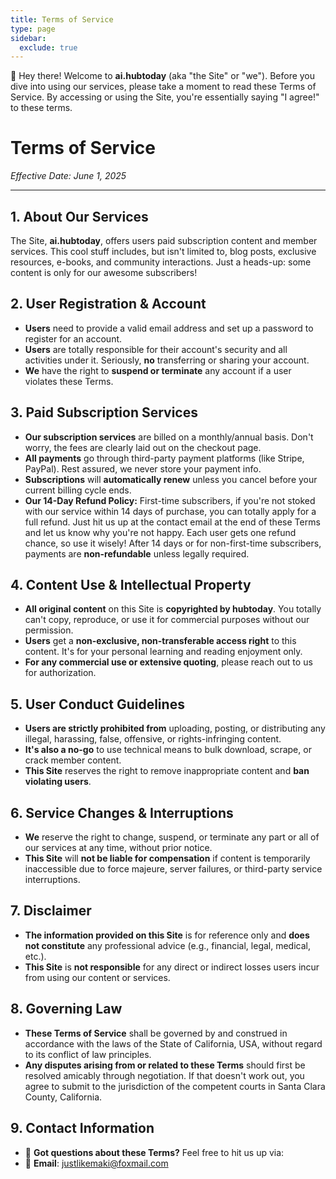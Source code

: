 ```yaml
---
title: Terms of Service
type: page
sidebar:
  exclude: true
---
```

👋 Hey there! Welcome to **ai.hubtoday** (aka "the Site" or "we"). Before you dive into using our services, please take a moment to read these Terms of Service. By accessing or using the Site, you're essentially saying "I agree!" to these terms.

# Terms of Service

*Effective Date: June 1, 2025*

---

## 1. About Our Services
The Site, **ai.hubtoday**, offers users paid subscription content and member services. This cool stuff includes, but isn't limited to, blog posts, exclusive resources, e-books, and community interactions. Just a heads-up: some content is only for our awesome subscribers!

## 2. User Registration & Account
*   **Users** need to provide a valid email address and set up a password to register for an account.
*   **Users** are totally responsible for their account's security and all activities under it. Seriously, **no** transferring or sharing your account.
*   **We** have the right to **suspend or terminate** any account if a user violates these Terms.

## 3. Paid Subscription Services
*   **Our subscription services** are billed on a monthly/annual basis. Don't worry, the fees are clearly laid out on the checkout page.
*   **All payments** go through third-party payment platforms (like Stripe, PayPal). Rest assured, we never store your payment info.
*   **Subscriptions** will **automatically renew** unless you cancel before your current billing cycle ends.
*   **Our 14-Day Refund Policy:** First-time subscribers, if you're not stoked with our service within 14 days of purchase, you can totally apply for a full refund. Just hit us up at the contact email at the end of these Terms and let us know why you're not happy. Each user gets one refund chance, so use it wisely! After 14 days or for non-first-time subscribers, payments are **non-refundable** unless legally required.

## 4. Content Use & Intellectual Property
*   **All original content** on this Site is **copyrighted by hubtoday**. You totally can't copy, reproduce, or use it for commercial purposes without our permission.
*   **Users** get a **non-exclusive, non-transferable access right** to this content. It's for your personal learning and reading enjoyment only.
*   **For any commercial use or extensive quoting**, please reach out to us for authorization.

## 5. User Conduct Guidelines
*   **Users are strictly prohibited from** uploading, posting, or distributing any illegal, harassing, false, offensive, or rights-infringing content.
*   **It's also a no-go** to use technical means to bulk download, scrape, or crack member content.
*   **This Site** reserves the right to remove inappropriate content and **ban violating users**.

## 6. Service Changes & Interruptions
*   **We** reserve the right to change, suspend, or terminate any part or all of our services at any time, without prior notice.
*   **This Site** will **not be liable for compensation** if content is temporarily inaccessible due to force majeure, server failures, or third-party service interruptions.

## 7. Disclaimer
*   **The information provided on this Site** is for reference only and **does not constitute** any professional advice (e.g., financial, legal, medical, etc.).
*   **This Site** is **not responsible** for any direct or indirect losses users incur from using our content or services.

## 8. Governing Law
*   **These Terms of Service** shall be governed by and construed in accordance with the laws of the State of California, USA, without regard to its conflict of law principles.
*   **Any disputes arising from or related to these Terms** should first be resolved amicably through negotiation. If that doesn't work out, you agree to submit to the jurisdiction of the competent courts in Santa Clara County, California.

## 9. Contact Information
*   🤔 **Got questions about these Terms?** Feel free to hit us up via:
*   📧 **Email**: [justlikemaki@foxmail.com](mailto:justlikemaki@foxmail.com)